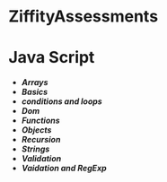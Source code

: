 # ZiffityAssessments
# Java Script 
* **_Arrays_**
* **_Basics_**
* **_conditions and loops_**
* **_Dom_**
* **_Functions_**
* **_Objects_**
* **_Recursion_**
* **_Strings_**
* **_Validation_**
* **_Vaidation and RegExp_**



